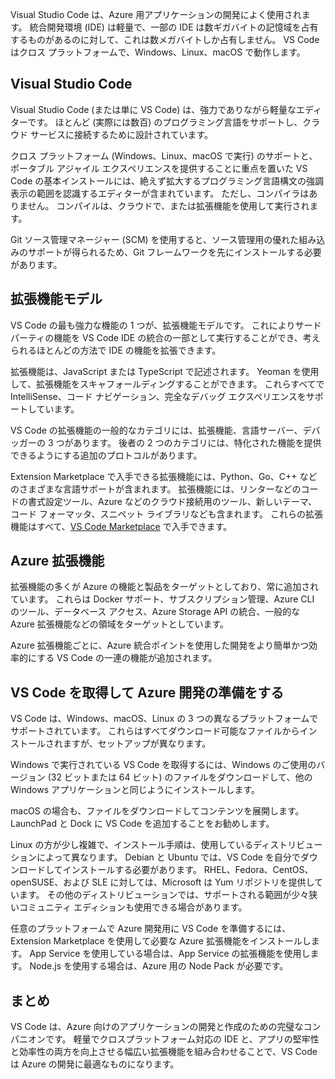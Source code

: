 Visual Studio Code は、Azure 用アプリケーションの開発によく使用されます。 統合開発環境 (IDE) は軽量で、一部の IDE は数ギガバイトの記憶域を占有するものがあるのに対して、これは数メガバイトしか占有しません。 VS Code はクロス プラットフォームで、Windows、Linux、macOS で動作します。

## <a name="visual-studio-code"></a>Visual Studio Code

Visual Studio Code (または単に VS Code) は、強力でありながら軽量なエディターです。 ほとんど (実際には数百) のプログラミング言語をサポートし、クラウド サービスに接続するために設計されています。

クロス プラットフォーム (Windows、Linux、macOS で実行) のサポートと、ポータブル アジャイル エクスペリエンスを提供することに重点を置いた VS Code の基本インストールには、絶えず拡大するプログラミング言語構文の強調表示の範囲を認識するエディターが含まれています。 ただし、コンパイラはありません。 コンパイルは、クラウドで、または拡張機能を使用して実行されます。

Git ソース管理マネージャー (SCM) を使用すると、ソース管理用の優れた組み込みのサポートが得られるため、Git フレームワークを先にインストールする必要があります。

## <a name="extension-model"></a>拡張機能モデル

VS Code の最も強力な機能の 1 つが、拡張機能モデルです。 これによりサード パーティの機能を VS Code IDE の統合の一部として実行することができ、考えられるほとんどの方法で IDE の機能を拡張できます。

拡張機能は、JavaScript または TypeScript で記述されます。 Yeoman を使用して、拡張機能をスキャフォールディングすることができます。 これらすべてで IntelliSense、コード ナビゲーション、完全なデバッグ エクスペリエンスをサポートしています。

VS Code の拡張機能の一般的なカテゴリには、拡張機能、言語サーバー、デバッガーの 3 つがあります。 後者の 2 つのカテゴリには、特化された機能を提供できるようにする追加のプロトコルがあります。

Extension Marketplace で入手できる拡張機能には、Python、Go、C++ などのさまざまな言語サポートが含まれます。 拡張機能には、リンターなどのコードの書式設定ツール、Azure などのクラウド接続用のツール、新しいテーマ、コード フォーマッタ、スニペット ライブラリなども含まれます。 これらの拡張機能はすべて、[VS Code Marketplace](https://marketplace.visualstudio.com/) で入手できます。

## <a name="azure-extensions"></a>Azure 拡張機能

拡張機能の多くが Azure の機能と製品をターゲットとしており、常に追加されています。 これらは Docker サポート、サブスクリプション管理、Azure CLI のツール、データベース アクセス、Azure Storage API の統合、一般的な Azure 拡張機能などの領域をターゲットとしています。

Azure 拡張機能ごとに、Azure 統合ポイントを使用した開発をより簡単かつ効率的にする VS Code の一連の機能が追加されます。

## <a name="getting-vs-code-and-preparing-for-azure-development"></a>VS Code を取得して Azure 開発の準備をする

VS Code は、Windows、macOS、Linux の 3 つの異なるプラットフォームでサポートされています。 これらはすべてダウンロード可能なファイルからインストールされますが、セットアップが異なります。

Windows で実行されている VS Code を取得するには、Windows のご使用のバージョン (32 ビットまたは 64 ビット) のファイルをダウンロードして、他の Windows アプリケーションと同じようにインストールします。

macOS の場合も、ファイルをダウンロードしてコンテンツを展開します。 LaunchPad と Dock に VS Code を追加することをお勧めします。

Linux の方が少し複雑で、インストール手順は、使用しているディストリビューションによって異なります。 Debian と Ubuntu では、VS Code を自分でダウンロードしてインストールする必要があります。 RHEL、Fedora、CentOS、openSUSE、および SLE に対しては、Microsoft は Yum リポジトリを提供しています。 その他のディストリビューションでは、サポートされる範囲が少々狭いコミュニティ エディションも使用できる場合があります。

任意のプラットフォームで Azure 開発用に VS Code を準備するには、Extension Marketplace を使用して必要な Azure 拡張機能をインストールします。 App Service を使用している場合は、App Service の拡張機能を使用します。 Node.js を使用する場合は、Azure 用の Node Pack が必要です。

## <a name="summary"></a>まとめ

VS Code は、Azure 向けのアプリケーションの開発と作成のための完璧なコンパニオンです。 軽量でクロスプラットフォーム対応の IDE と、アプリの堅牢性と効率性の両方を向上させる幅広い拡張機能を組み合わせることで、VS Code は Azure の開発に最適なものになります。
